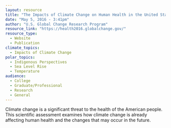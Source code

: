 ```yaml
---
layout: resource
title: "The Impacts of Climate Change on Human Health in the United States: A Scientific Assessment"
date: "May 5, 2016 - 3:41pm"
author: "U.S. Global Change Research Program"
resource_link: "https://health2016.globalchange.gov/"
resource_type:
  - Website
  - Publication
climate_topics:
  - Impacts of Climate Change
polar_topics:
  - Indigenous Perspectives
  - Sea Level Rise
  - Temperature
audience:
  - College
  - Graduate/Professional
  - Research
  - General
---
```


Climate change is a significant threat to the health of the American people. This scientific assessment examines how climate change is already affecting human health and the changes that may occur in the future.